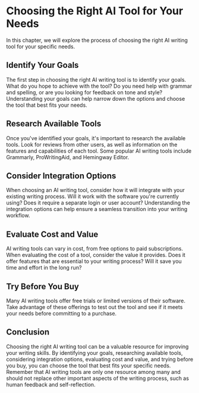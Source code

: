 Choosing the Right AI Tool for Your Needs
==================================================================================

In this chapter, we will explore the process of choosing the right AI writing tool for your specific needs.

Identify Your Goals
-------------------

The first step in choosing the right AI writing tool is to identify your goals. What do you hope to achieve with the tool? Do you need help with grammar and spelling, or are you looking for feedback on tone and style? Understanding your goals can help narrow down the options and choose the tool that best fits your needs.

Research Available Tools
------------------------

Once you've identified your goals, it's important to research the available tools. Look for reviews from other users, as well as information on the features and capabilities of each tool. Some popular AI writing tools include Grammarly, ProWritingAid, and Hemingway Editor.

Consider Integration Options
----------------------------

When choosing an AI writing tool, consider how it will integrate with your existing writing process. Will it work with the software you're currently using? Does it require a separate login or user account? Understanding the integration options can help ensure a seamless transition into your writing workflow.

Evaluate Cost and Value
-----------------------

AI writing tools can vary in cost, from free options to paid subscriptions. When evaluating the cost of a tool, consider the value it provides. Does it offer features that are essential to your writing process? Will it save you time and effort in the long run?

Try Before You Buy
------------------

Many AI writing tools offer free trials or limited versions of their software. Take advantage of these offerings to test out the tool and see if it meets your needs before committing to a purchase.

Conclusion
----------

Choosing the right AI writing tool can be a valuable resource for improving your writing skills. By identifying your goals, researching available tools, considering integration options, evaluating cost and value, and trying before you buy, you can choose the tool that best fits your specific needs. Remember that AI writing tools are only one resource among many and should not replace other important aspects of the writing process, such as human feedback and self-reflection.
